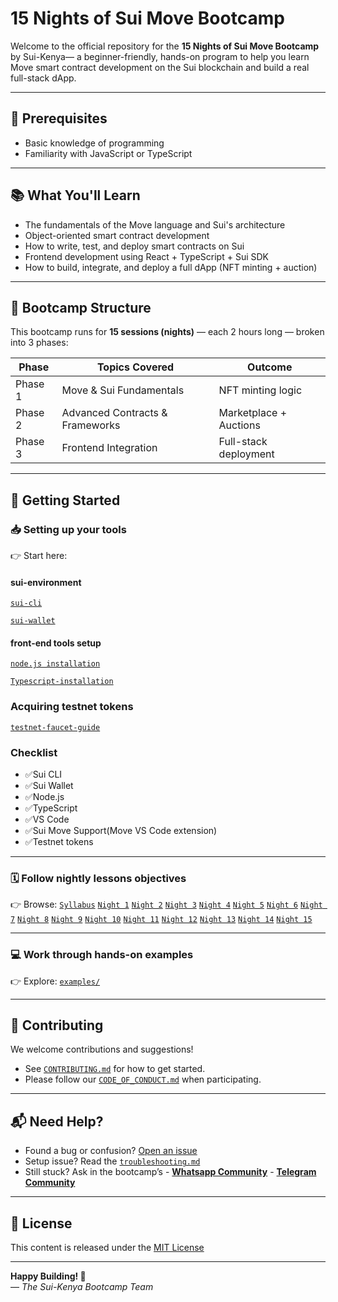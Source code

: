 # 15 Nights of Sui Move Bootcamp

Welcome to the official repository for the **15 Nights of Sui Move Bootcamp** by Sui-Kenya— a beginner-friendly, hands-on program to help you learn Move smart contract development on the Sui blockchain and build a real full-stack dApp.

---

## 📜 Prerequisites

- Basic knowledge of programming
- Familiarity with JavaScript or TypeScript

---

## 📚 What You'll Learn

- The fundamentals of the Move language and Sui's architecture  
- Object-oriented smart contract development  
- How to write, test, and deploy smart contracts on Sui  
- Frontend development using React + TypeScript + Sui SDK  
- How to build, integrate, and deploy a full dApp (NFT minting + auction)

---

## 🧱 Bootcamp Structure

This bootcamp runs for **15 sessions (nights)** — each 2 hours long — broken into 3 phases:

| Phase | Topics Covered                  | Outcome |
|-------|----------------------------------|---------|
| Phase 1 | Move & Sui Fundamentals         | NFT minting logic |
| Phase 2 | Advanced Contracts & Frameworks | Marketplace + Auctions |
| Phase 3 | Frontend Integration            | Full-stack deployment |

---

## 🧭 Getting Started

### 📥 Setting up your tools 
👉 Start here: 

#### sui-environment
[`sui-cli`](/sui-move-bootcamp/setup/sui-environment/install-sui-cli.md)

[`sui-wallet`](/sui-move-bootcamp/setup/sui-environment/setup-sui-wallet.md)

#### front-end tools setup
[`node.js installation`](/sui-move-bootcamp/setup/frontend-setup/install-node-js.md)

[`Typescript-installation`](/sui-move-bootcamp/setup/frontend-setup/install-sui-move.md)

### Acquiring testnet tokens 
[`testnet-faucet-guide`](/sui-move-bootcamp/setup/sui-environment/testnet-faucet-guide.md)

### Checklist
- ✅Sui CLI
- ✅Sui Wallet
- ✅Node.js
- ✅TypeScript
- ✅VS Code
- ✅Sui Move Support(Move VS Code extension)
- ✅Testnet tokens


---
### 🗓 Follow nightly lessons objectives 
👉 Browse: [`Syllabus`](/sui-move-bootcamp/syllabus/full-syllabus.md)
[`Night 1`](/sui-move-bootcamp/syllabus/nightly-objectives/night-01.md)
[`Night 2`](/sui-move-bootcamp/syllabus/nightly-objectives/night-02.md)
[`Night 3`](/sui-move-bootcamp/syllabus/nightly-objectives/night-03.md)
[`Night 4`](/sui-move-bootcamp/syllabus/nightly-objectives/night-04.md)
[`Night 5`](/sui-move-bootcamp/syllabus/nightly-objectives/night-05.md)
[`Night 6`](/sui-move-bootcamp/syllabus/nightly-objectives/night-06.md)
[`Night 7`](/sui-move-bootcamp/syllabus/nightly-objectives/night-07.md)
[`Night 8`](/sui-move-bootcamp/syllabus/nightly-objectives/night-08.md)
[`Night 9`](/sui-move-bootcamp/syllabus/nightly-objectives/night-09.md)
[`Night 10`](/sui-move-bootcamp/syllabus/nightly-objectives/night-10.md)
[`Night 11`](/sui-move-bootcamp/syllabus/nightly-objectives/night-11.md)
[`Night 12`](/sui-move-bootcamp/syllabus/nightly-objectives/night-12.md)
[`Night 13`](/sui-move-bootcamp/syllabus/nightly-objectives/night-13.md)
[`Night 14`](/sui-move-bootcamp/syllabus/nightly-objectives/night-14.md)
[`Night 15`](/sui-move-bootcamp/syllabus/nightly-objectives/night-15.md)

---


### 💻 Work through hands-on examples  
👉 Explore: [`examples/`](/sui-move-bootcamp/examples)


---
## 🤝 Contributing

We welcome contributions and suggestions!

- See [`CONTRIBUTING.md`](/sui-move-bootcamp/CONTRIBUTING.md) for how to get started.  
- Please follow our [`CODE_OF_CONDUCT.md`](/sui-move-bootcamp/CODE_OF_CONDUCT.md) when participating.

---

## 📬 Need Help?

- Found a bug or confusion? [Open an issue](/sui-move-bootcamp/.github/ISSUE_TEMPLATE/)  
- Setup issue? Read the [`troubleshooting.md`](./setup/troubleshooting.md)  
- Still stuck? Ask in the bootcamp’s - [**Whatsapp Community**]()
                                     - [**Telegram Community**](https://t.me/SuiCommunityKe)   

---

## 📜 License

This content is released under the [MIT License](/sui-move-bootcamp/LICENSE)

---

**Happy Building! 🧱**  
— _The Sui-Kenya Bootcamp Team_



